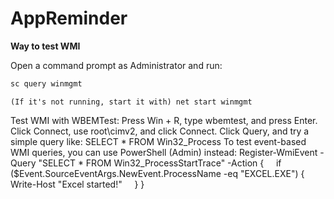 # AppReminder

**Way to test WMI**

Open a command prompt as Administrator and run:
```bash
sc query winmgmt
```
    (If it's not running, start it with) net start winmgmt 
Test WMI with WBEMTest:
    Press Win + R, type wbemtest, and press Enter.
    Click Connect, use root\cimv2, and click Connect.
    Click Query, and try a simple query like: SELECT * FROM Win32_Process
To test event-based WMI queries, you can use PowerShell (Admin) instead:
    Register-WmiEvent -Query "SELECT * FROM Win32_ProcessStartTrace" -Action {
        if ($Event.SourceEventArgs.NewEvent.ProcessName -eq "EXCEL.EXE") {
            Write-Host "Excel started!"
        }
    }
